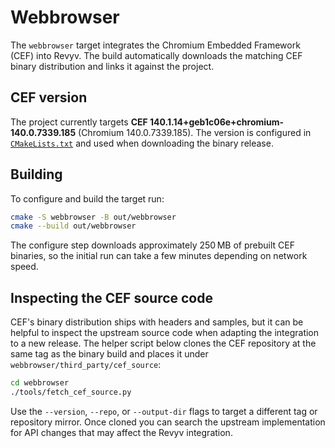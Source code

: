 # Webbrowser

The `webbrowser` target integrates the Chromium Embedded Framework (CEF) into
Revyv. The build automatically downloads the matching CEF binary distribution
and links it against the project.

## CEF version

The project currently targets **CEF 140.1.14+geb1c06e+chromium-140.0.7339.185**
(Chromium 140.0.7339.185). The version is configured in
[`CMakeLists.txt`](CMakeLists.txt) and used when downloading the binary release.

## Building

To configure and build the target run:

```bash
cmake -S webbrowser -B out/webbrowser
cmake --build out/webbrowser
```

The configure step downloads approximately 250 MB of prebuilt CEF binaries, so
the initial run can take a few minutes depending on network speed.

## Inspecting the CEF source code

CEF's binary distribution ships with headers and samples, but it can be helpful
to inspect the upstream source code when adapting the integration to a new
release. The helper script below clones the CEF repository at the same tag as
the binary build and places it under `webbrowser/third_party/cef_source`:

```bash
cd webbrowser
./tools/fetch_cef_source.py
```

Use the `--version`, `--repo`, or `--output-dir` flags to target a different tag
or repository mirror. Once cloned you can search the upstream implementation for
API changes that may affect the Revyv integration.
